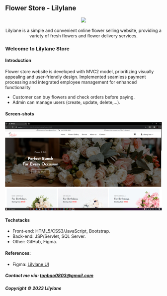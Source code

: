 ## Flower Store - Lilylane

<div align="center">
    <img style="width: 200px;" src="https://firebasestorage.googleapis.com/v0/b/swp391-f3aae.appspot.com/o/Fservice%2Flily-lane-logo-web.png?alt=media&token=a5d60ea8-037e-44a9-a98e-59f0c4135a61" />
    <p>Lilylane is a simple and convenient online flower selling website, providing a variety of fresh flowers and flower delivery services.</p>
</div>



### Welcome to  Lilylane Store


#### Introduction

Flower store website is developed with MVC2 model, prioritizing visually appealing and user-friendly design. Implemented seamless payment processing and integrated employee management for enhanced functionality
+ Customer can buy flowers and check orders before paying.
+ Admin can manage users (create, update, delete,...).




#### Screen-shots

![Lilylane introduction](https://github.com/duongbao0803/flowerstore/blob/main/screenshots/flowerstore.png?raw=true)



#### Techstacks

- Front-end: HTML5/CSS3/JavaScript, Bootstrap.
- Back-end: JSP/Servlet, SQL Server.
- Other: GitHub, Figma.



#### References:
- Figma: [Lilylane UI](https://www.figma.com/design/A9PMzVANLpEjgcsLpBJM5o/Lily-Lane?node-id=1-5&t=2uu0NBK0VCzcEOjW-1)




##### Contact me via: tonbao0803@gmail.com

##### Copyright &#169; 2023 Lilylane
